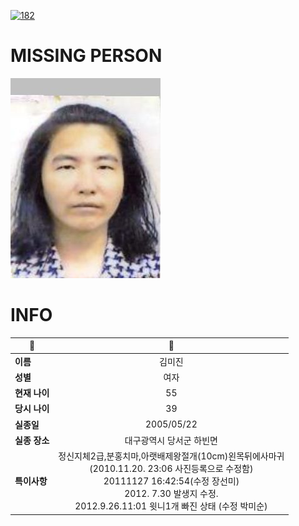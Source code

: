 [![182](https://img.shields.io/badge/%EC%8B%A4%EC%A2%85%EC%8B%A0%EA%B3%A0%EB%8A%94%20%EA%B5%AD%EB%B2%88%EC%97%86%EC%9D%B4-182-blue)](http://safe182.go.kr/index.do)

# MISSING PERSON

<img src="./missing_person.jpg">

# INFO

|🔑|💎|
|--|:--:|
|**이름**|김미진|
|**성별**|여자|
|**현재 나이**|55|
|**당시 나이**|39|
|**실종일**|2005/05/22|
|**실종 장소**|대구광역시 당서군 하빈면|
|**특이사항**|정신지체2급,분홍치마,아랫배제왕절개(10cm)왼목뒤에사마귀</br>(2010.11.20. 23:06 사진등록으로 수정함)</br>20111127 16:42:54(수정 장선미)</br>2012. 7.30 발생지 수정.</br>2012.9.26.11:01 윗니1개 빠진 상태 (수정 박미순)|
